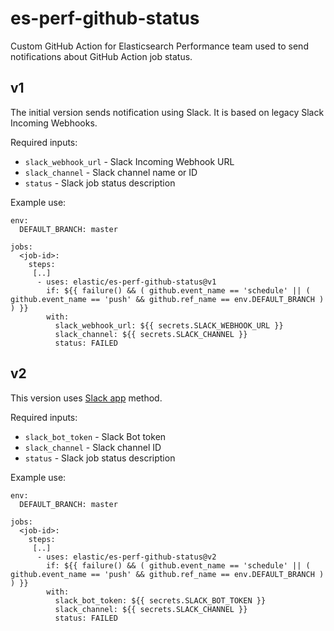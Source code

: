 # es-perf-github-status

Custom GitHub Action for Elasticsearch Performance team used to send notifications about GitHub Action job status.

## v1

The initial version sends notification using Slack. It is based on legacy Slack Incoming Webhooks.

Required inputs:
* `slack_webhook_url` - Slack Incoming Webhook URL
* `slack_channel` - Slack channel name or ID
* `status` - Slack job status description

Example use:

```
env:
  DEFAULT_BRANCH: master

jobs:
  <job-id>:
    steps:
     [..]
      - uses: elastic/es-perf-github-status@v1
        if: ${{ failure() && ( github.event_name == 'schedule' || ( github.event_name == 'push' && github.ref_name == env.DEFAULT_BRANCH ) ) }}
        with:
          slack_webhook_url: ${{ secrets.SLACK_WEBHOOK_URL }}
          slack_channel: ${{ secrets.SLACK_CHANNEL }}
          status: FAILED
```

## v2

This version uses [Slack app](https://github.com/slackapi/slack-github-action#technique-2-slack-app) method.

Required inputs:
* `slack_bot_token` - Slack Bot token
* `slack_channel` - Slack channel ID
* `status` - Slack job status description

Example use:

```
env:
  DEFAULT_BRANCH: master

jobs:
  <job-id>:
    steps:
     [..]
      - uses: elastic/es-perf-github-status@v2
        if: ${{ failure() && ( github.event_name == 'schedule' || ( github.event_name == 'push' && github.ref_name == env.DEFAULT_BRANCH ) ) }}
        with:
          slack_bot_token: ${{ secrets.SLACK_BOT_TOKEN }}
          slack_channel: ${{ secrets.SLACK_CHANNEL }}
          status: FAILED
```
